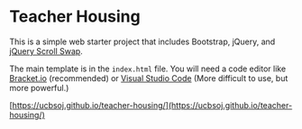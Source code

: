 Teacher Housing
============

This is a simple web starter project that includes Bootstrap, jQuery, and [jQuery Scroll Swap](https://github.com/jrue/jquery-scroll-swap). 

The main template is in the `index.html` file. You will need a code editor like [Bracket.io](https://brackets.io/) (recommended) or [Visual Studio Code](https://code.visualstudio.com/) (More difficult to use, but more powerful.)


[https://ucbsoj.github.io/teacher-housing/](https://ucbsoj.github.io/teacher-housing/)


